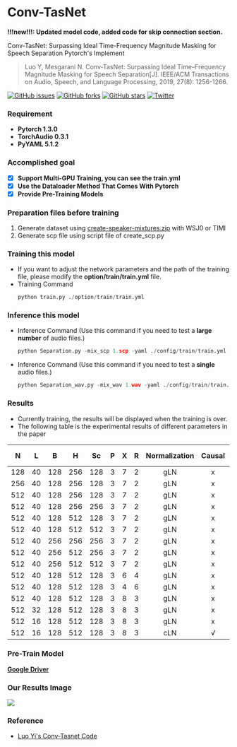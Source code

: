 # Conv-TasNet

**!!!new!!!: Updated model code, added code for skip connection section.**

Conv-TasNet: Surpassing Ideal Time-Frequency Magnitude Masking for Speech Separation Pytorch's Implement
> Luo Y, Mesgarani N. Conv-TasNet: Surpassing Ideal Time–Frequency Magnitude Masking for Speech Separation[J]. IEEE/ACM Transactions on Audio, Speech, and Language Processing, 2019, 27(8): 1256-1266.

[![GitHub issues](https://img.shields.io/github/issues/JusperLee/Conv-TasNet)](https://github.com/JusperLee/Conv-TasNet/issues)  [![GitHub forks](https://img.shields.io/github/forks/JusperLee/Conv-TasNet)](https://github.com/JusperLee/Conv-TasNet/network) [![GitHub stars](https://img.shields.io/github/stars/JusperLee/Conv-TasNet)](https://github.com/JusperLee/Conv-TasNet/stargazers) [![Twitter](https://img.shields.io/twitter/url?style=social)](https://twitter.com/intent/tweet?text=Wow:&url=https%3A%2F%2Fgithub.com%2FJusperLee%2FConv-TasNet)

### Requirement
- **Pytorch 1.3.0**
- **TorchAudio 0.3.1**
- **PyYAML 5.1.2**

### Accomplished goal
- [x] **Support Multi-GPU Training, you can see the train.yml**
- [x] **Use the Dataloader Method That Comes With Pytorch**
- [x] **Provide Pre-Training Models**

### Preparation files before training
1. Generate dataset using [create-speaker-mixtures.zip](http://www.merl.com/demos/deep-clustering/create-speaker-mixtures.zip) with WSJ0 or TIMI
2. Generate scp file using script file of create_scp.py

### Training this model
- If you want to adjust the network parameters and the path of the training file, please modify the **option/train/train.yml** file.
- Training Command
   ```python
  python train.py ./option/train/train.yml
   ```

### Inference this model
- Inference Command (Use this command if you need to test a **large number** of audio files.)
   ```python
  python Separation.py -mix_scp 1.scp -yaml ./config/train/train.yml -model best.pt -gpuid [0,1,2,3,4,5,6,7] -save_path ./checkpoint
   ```
- Inference Command (Use this command if you need to test a **single** audio files.)

   ```python
  python Separation_wav.py -mix_wav 1.wav -yaml ./config/train/train.yml -model best.pt -gpuid [0,1,2,3,4,5,6,7] -save_path ./checkpoint
   ```
### Results
- Currently training, the results will be displayed when the training is over.
- The following table is the experimental results of different parameters in the paper

|  N | L  | B  | H  | Sc  | P  | X  | R  | Normalization  |Causal   |  Receptive field | Model Size|SI-SNRi  |  SDRi | 
| :------------: | :------------: | :------------: | :------------: | :------------: | :------------: | :------------: | :------------: | :------------: | :------------: | :------------: | :------------: | :------------: |  :------------: |
| 128  | 40  | 128  | 256  |128   | 3  | 7  | 2  | gLN  |  x | 1.28  |  1.5M | 13.0  | 13.3  |
|  256 |  40 |  128 |  256 |128|  3 | 7  |  2 |  gLN | x  |  1.28 | 1.5M  | 13.1  | 13.4  |
|  512 |  40 |  128 |  256 |128|  3 | 7  |  2 | gLN  |  x | 1.28  |  1.7M |  13.3 | 13.6  |
| 512  |  40 | 128  | 256  |256| 3  | 7  |  2 |  gLN | x  | 1.28  |  2.4M | 13.0  |  13.3 |
| 512  |  40 | 128  | 512  |128|  3 | 7  | 2  |   gLN|  x | 1.28  | 3.1M  | 13.3  | 13.6  |
|  512 | 40  |  128 | 512  |512| 3  | 7  | 2  |   gLN|  x |  1.28 | 6.2M  |  13.5 |  13.8 |
|  512 |  40 |  256 | 256  |256| 3  | 7  | 2  |  gLN |x   | 1.28  | 3.2M  | 13.0  | 13.3  |
|  512 |  40 |  256 |512|  256 | 3|  7 | 2  | gLN  |x   | 1.28  | 6.0M  | 13.4  |  13.7 |
| 512  |  40 |  256 |512|  512 |3|   7| 2  |  gLN | x  | 1.28  |  8.1M | 13.2  |  13.5 |
|  512 | 40  | 128  |512| 128  |3| 6  |  4 | gLN  |x   | 1.27  | 5.1M  |14.1   |  14.4 |
| 512  | 40  | 128  |512| 128  |3| 4 |  6 |  gLN |  x |  0.46 |  5.1M | 13.9  |  14.2 |
|512   | 40  | 128  |512|  128 |3|  8 |  3 | gLN  |  x |  3.83 |  5.1M | 14.5  |  14.8 |
|  512 | 32  |128|512|128|   3| 8  |  3 |  gLN |x  | 3.06  |  5.1M | 14.7  |  15.0 |
| 512  |  16 |128| 512  |128| 3  |   8|  3 | gLN  |  x | 1.53  | 5.1M  |**15.3**  | **15.6**  |
| 512  |  16 |128| 512  |128|  3 |  8 |  3 |cLN   |  √ |  1.53 | 5.1M  | 10.6  |  11.0 |

### Pre-Train Model

[**Google Driver**](https://drive.google.com/open?id=18xCr-N_Ashf9X9q0nxQSVZbDXDk2ONVQ)


### Our Results Image
![](https://github.com/JusperLee/Conv-TasNet/blob/master/conv_tasnet_loss.png)


### Reference

- [Luo Yi's Conv-Tasnet Code](https://github.com/naplab/Conv-TasNet)
